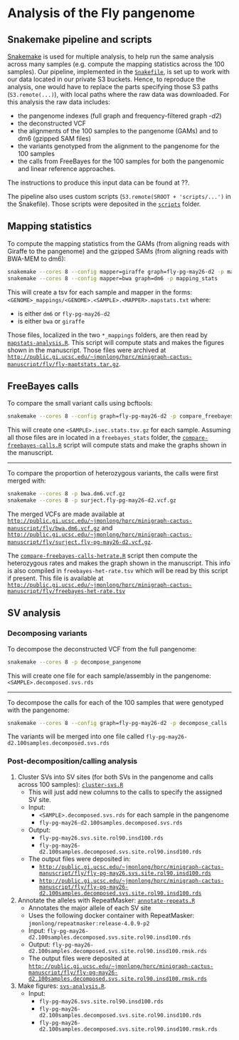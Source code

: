 # Analysis of the Fly pangenome

## Snakemake pipeline and scripts

[Snakemake](https://snakemake.github.io/) is used for multiple analysis, to help run the same analysis across many samples (e.g. compute the mapping statistics across the 100 samples).
Our pipeline, implemented in the [`Snakefile`](Snakefile), is set up to work with our data located in our private S3 buckets.
Hence, to reproduce the analysis, one would have to replace the parts specifying those S3 paths (`S3.remote(...)`), with local paths where the raw data was downloaded.
For this analysis the raw data includes: 
- the pangenome indexes (full graph and frequency-filtered graph *-d2*)
- the deconstructed VCF
- the alignments of the 100 samples to the pangenome (GAMs) and to dm6 (gzipped SAM files)
- the variants genotyped from the alignment to the pangenome for the 100 samples
- the calls from FreeBayes for the 100 samples for both the pangenomic and linear reference approaches.

The instructions to produce this input data can be found at ??.

The pipeline also uses custom scripts (`S3.remote(SROOT + 'scripts/...')` in the Snakefile). 
Those scripts were deposited in the [`scripts`](scripts) folder.

## Mapping statistics

To compute the mapping statistics from the GAMs (from aligning reads with Giraffe to the pangenome) and the gzipped SAMs (from aligning reads with BWA-MEM to dm6):

```sh
snakemake --cores 8 --config mapper=giraffe graph=fly-pg-may26-d2 -p mapping_stats
snakemake --cores 8 --config mapper=bwa graph=dm6 -p mapping_stats
```

This will create a tsv for each sample and mapper in the forms: `<GENOME>_mappings/<GENOME>.<SAMPLE>.<MAPPER>.mapstats.txt` where:
- *<GENOME>* is either `dm6` or `fly-pg-may26-d2`
- *<MAPPER>* is either `bwa` or `giraffe`

Those files, localized in the two `*_mappings` folders, are then read by [`mapstats-analysis.R`](mapstats-analysis.R).
This script will compute stats and makes the figures shown in the manuscript.
Those files were archived at [`http://public.gi.ucsc.edu/~jmonlong/hprc/minigraph-cactus-manuscript/fly/fly-maptstats.tar.gz`](http://public.gi.ucsc.edu/~jmonlong/hprc/minigraph-cactus-manuscript/fly/fly-maptstats.tar.gz).

## FreeBayes calls

To compare the small variant calls using bcftools:

```sh
snakemake --cores 8 --config graph=fly-pg-may26-d2 -p compare_freebayes
```

This will create one `<SAMPLE>.isec.stats.tsv.gz` for each sample.
Assuming all those files are in located in a `freebayes_stats` folder, the [`compare-freebayes-calls.R`](compare-freebayes-calls.R) script will compute stats and make the graphs shown in the manuscript.

---

To compare the proportion of heterozygous variants, the calls were first merged with:

```sh
snakemake --cores 8 -p bwa.dm6.vcf.gz
snakemake --cores 8 -p surject.fly-pg-may26-d2.vcf.gz
```

The merged VCFs are made available at [`http://public.gi.ucsc.edu/~jmonlong/hprc/minigraph-cactus-manuscript/fly/bwa.dm6.vcf.gz`](http://public.gi.ucsc.edu/~jmonlong/hprc/minigraph-cactus-manuscript/fly/bwa.dm6.vcf.gz) and [`http://public.gi.ucsc.edu/~jmonlong/hprc/minigraph-cactus-manuscript/fly/surject.fly-pg-may26-d2.vcf.gz`](http://public.gi.ucsc.edu/~jmonlong/hprc/minigraph-cactus-manuscript/fly/surject.fly-pg-may26-d2.vcf.gz).

The [`compare-freebayes-calls-hetrate.R`](compare-freebayes-calls-hetrate.R) script then compute the heterozygous rates and makes the graph shown in the manuscript.
This info is also compiled in `freebayes-het-rate.tsv` which will be read by this script if present.
This file is available at [`http://public.gi.ucsc.edu/~jmonlong/hprc/minigraph-cactus-manuscript/fly/freebayes-het-rate.tsv`](http://public.gi.ucsc.edu/~jmonlong/hprc/minigraph-cactus-manuscript/fly/freebayes-het-rate.tsv)

## SV analysis

### Decomposing variants

To decompose the deconstructed VCF from the full pangenome:

```sh
snakemake --cores 8 -p decompose_pangenome
```

This will create one file for each sample/assembly in the pangenome: `<SAMPLE>.decomposed.svs.rds`

---

To decompose the calls for each of the 100 samples that were genotyped with the pangenome:

```sh
snakemake --cores 8 --config graph=fly-pg-may26-d2 -p decompose_calls
```

The variants will be merged into one file called `fly-pg-may26-d2.100samples.decomposed.svs.rds`

### Post-decomposition/calling analysis

1. Cluster SVs into SV sites (for both SVs in the pangenome and calls across 100 samples): [`cluster-svs.R`](cluster-svs.R)
    - This will just add new columns to the calls to specify the assigned SV site.
    - Input: 
        - `<SAMPLE>.decomposed.svs.rds` for each sample in the pangenome
        - `fly-pg-may26-d2.100samples.decomposed.svs.rds`
    - Output:
        - `fly-pg-may26.svs.site.rol90.insd100.rds`
        - `fly-pg-may26-d2.100samples.decomposed.svs.site.rol90.insd100.rds`
    - The output files were deposited in:
        - [`http://public.gi.ucsc.edu/~jmonlong/hprc/minigraph-cactus-manuscript/fly/fly-pg-may26.svs.site.rol90.insd100.rds`](http://public.gi.ucsc.edu/~jmonlong/hprc/minigraph-cactus-manuscript/fly/fly-pg-may26.svs.site.rol90.insd100.rds)
        - [`http://public.gi.ucsc.edu/~jmonlong/hprc/minigraph-cactus-manuscript/fly/fly-pg-may26-d2.100samples.decomposed.svs.site.rol90.insd100.rds`](http://public.gi.ucsc.edu/~jmonlong/hprc/minigraph-cactus-manuscript/fly/fly-pg-may26-d2.100samples.decomposed.svs.site.rol90.insd100.rds)
2. Annotate the alleles with RepeatMasker: [`annotate-repeats.R`](annotate-repeats.R)
    - Annotates the major allele of each SV site
    - Uses the following docker container with RepeatMasker: `jmonlong/repeatmasker:release-4.0.9-p2`
    - Input: `fly-pg-may26-d2.100samples.decomposed.svs.site.rol90.insd100.rds`
    - Output: `fly-pg-may26-d2.100samples.decomposed.svs.site.rol90.insd100.rmsk.rds`
    - The output files were deposited at [`http://public.gi.ucsc.edu/~jmonlong/hprc/minigraph-cactus-manuscript/fly/fly-pg-may26-d2.100samples.decomposed.svs.site.rol90.insd100.rmsk.rds`](http://public.gi.ucsc.edu/~jmonlong/hprc/minigraph-cactus-manuscript/fly/fly-pg-may26-d2.100samples.decomposed.svs.site.rol90.insd100.rmsk.rds)
1. Make figures: [`svs-analysis.R`](svs-analysis.R).
    - Input:
        - `fly-pg-may26.svs.site.rol90.insd100.rds`
        - `fly-pg-may26-d2.100samples.decomposed.svs.site.rol90.insd100.rds`
        - `fly-pg-may26-d2.100samples.decomposed.svs.site.rol90.insd100.rmsk.rds`

